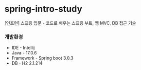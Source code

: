 # spring-intro-study
[인프런] 스프링 입문 - 코드로 배우는 스프링 부트, 웹 MVC, DB 접근 기술

### 개발환경
* IDE - Intellij
* Java - 17.0.6
* Framework - Spring boot 3.0.3
* DB - H2 2.1.214
